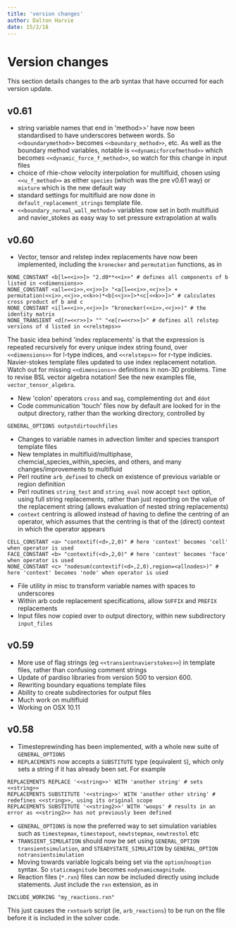 ```yaml
---
title: 'version changes'
author: Dalton Harvie
date: 15/2/18
---
```


# Version changes

This section details changes to the arb syntax that have occurred for each version update.

## v0.61

* string variable names that end in 'method>>' have now been standardised to have underscores between words.  So `<<boundarymethod>>` becomes `<<boundary_method>>`, etc.  As well as the boundary method variables, notable is `<<dynamicforcefmethod>>` which becomes `<<dynamic_force_f_method>>`, so watch for this change in input files
* choice of rhie-chow velocity interpolation for multifluid, chosen using `<<u_f_method>>` as either `species` (which was the pre v0.61 way) or `mixture` which is the new default way
* standard settings for multifluid are now done in `default_replacement_strings` template file.
* `<<boundary_normal_wall_method>>` variables now set in both multifluid and navier_stokes as easy way to set pressure extrapolation at walls

## v0.60

* Vector, tensor and relstep index replacements have now been implemented, including the `kronecker` and `permutation` functions, as in
```arb
NONE_CONSTANT <b[l=<<i>>]> "2.d0**<<i>>" # defines all components of b listed in <<dimensions>>
NONE_CONSTANT <a[l=<<i>>,<<j>>]> "<a[l=<<i>>,<<j>>]> + permutation(<<i>>,<<j>>,<<k>>)*<b[<<j>>]>*<c[<<k>>]>" # calculates cross product of b and c
NONE_CONSTANT <i[l=<<i>>,<<j>>]> "kronecker(<<i>>,<<j>>)" # the identity matrix
NONE_TRANSIENT <d[r=<<r>>]> "" "<e[r=<<r>>]>" # defines all relstep versions of d listed in <<relsteps>>
```
The basic idea behind 'index replacements' is that the expression is repeated recursively for every unique index string found, over `<<dimensions>>` for l-type indices, and `<<relsteps>>` for r-type indicies.  Navier-stokes template files updated to use index replacement notation.  Watch out for missing `<<dimensions>>` definitions in non-3D problems.  Time to revise BSL vector algebra notation!  See the new examples file, `vector_tensor_algebra`.
* New 'colon' operators `cross` and `mag`, complementing `dot` and `ddot`
* Code communication 'touch' files now by default are looked for in the output directory, rather than the working directory, controlled by
```arb
GENERAL_OPTIONS outputdirtouchfiles
```
* Changes to variable names in advection limiter and species transport template files
* New templates in multifluid/multiphase, chemcial_species_within_species, and others, and many changes/improvements to multifluid
* Perl routine `arb_defined` to check on existence of previous variable or region definition
* Perl routines `string_test` and `string_eval` now accept `text` option, using full string replacements, rather than just reporting on the value of the replacement string (allows evaluation of nested string replacements)
* `context` centring is allowed instead of having to define the centring of an operator, which assumes that the centring is that of the (direct) context in which the operator appears
```arb
CELL_CONSTANT <a> "contextif(<d>,2,0)" # here 'context' becomes 'cell' when operator is used
FACE_CONSTANT <b> "contextif(<d>,2,0)" # here 'context' becomes 'face' when operator is used
NONE_CONSTANT <c> "nodesum(contextif(<d>,2,0),region=<allnodes>)" # here 'context' becomes 'node' when operator is used
```
* File utility in misc to transform variable names with spaces to underscores
* Within arb code replacement specifications, allow `SUFFIX` and `PREFIX` replacements
* Input files now copied over to output directory, within new subdirectory `input_files`

## v0.59

* More use of flag strings (eg `<<transientnavierstokes>>`) in template files, rather than confusing comment strings
* Update of pardiso libraries from version 500 to version 600.
* Rewriting boundary equations template files
* Ability to create subdirectories for output files
* Much work on multifluid
* Working on OSX 10.11

## v0.58

* Timesteprewinding has been implemented, with a whole new suite of `GENERAL_OPTIONS`
* `REPLACEMENTS` now accepts a `SUBSTITUTE` type (equivalent `S`), which only sets a string if it has already been set.  For example
```arb
REPLACEMENTS REPLACE '<<string>>' WITH 'another string' # sets <<string>>
REPLACEMENTS SUBSTITUTE '<<string>>' WITH 'another other string' # redefines <<string>>, using its original scope
REPLACEMENTS SUBSTITUTE '<<string2>>' WITH 'woops' # results in an error as <<string2>> has not previously been defined
```
* `GENERAL_OPTIONS` is now the preferred way to set simulation variables such as `timestepmax`, `timestepout`, `newtstepmax`, `newtrestol` etc
* `TRANSIENT_SIMULATION` should now be set using `GENERAL_OPTION transientsimulation`, and `STEADYSTATE_SIMULATION` by `GENERAL_OPTION notransientsimulation`
* Moving towards variable logicals being set via the `option`/`nooption` syntax.  So `staticmagnitude` becomes `nodynamicmagnitude`.
* Reaction files (`*.rxn`) files can now be included directly using include statements.  Just include the `rxn` extension, as in
```arb
INCLUDE_WORKING "my_reactions.rxn"
```
This just causes the `rxntoarb` script (ie, `arb_reactions`) to be run on the file before it is included in the solver code.


